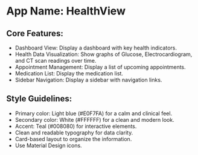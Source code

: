 # **App Name**: HealthView

## Core Features:

- Dashboard View: Display a dashboard with key health indicators.
- Health Data Visualization: Show graphs of Glucose, Electrocardiogram, and CT scan readings over time.
- Appointment Management: Display a list of upcoming appointments.
- Medication List: Display the medication list.
- Sidebar Navigation: Display a sidebar with navigation links.

## Style Guidelines:

- Primary color: Light blue (#E0F7FA) for a calm and clinical feel.
- Secondary color: White (#FFFFFF) for a clean and modern look.
- Accent: Teal (#008080) for interactive elements.
- Clean and readable typography for data clarity.
- Card-based layout to organize the information.
- Use Material Design icons.